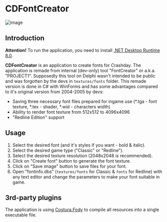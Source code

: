 # CDFontCreator
![image](https://github.com/St1ngLeR/CDFontCreator/assets/63962772/1f483452-c58a-44f4-8f12-bd995e97070a)
## Introduction
**Attention!** To run the application, you need to install [.NET Desktop Runtime 8.0](https://dotnet.microsoft.com/en-us/download/dotnet/8.0).

**CDFontCreator** is an application to create fonts for Crashday. The application is remade from internal (dev-only) tool "FontCreator" or a.k.a. "PROJECT1". Supposedly this tool on Delphi wasn't intended to be public and was forgotten by the devs in `textures/fonts` folder. This remade version is done in C# with WinForms and has some advantages compared to it's original version from 2004-2005 by devs:
- Saving three necessary font files prepared for ingame use (*.tga - font texture, *.tex - shader, *.wid - characters width)
- Ability to render font texture from 512x512 to 4096x4096
- "Redline Edition" support

## Usage
1. Select the desired font (and it's styles if you want - bold & italic).
2. Select the desired game type ("Classic" or "Redline").
3. Select the desired texture resolution (2048x2048 is recommended).
4. Click on "Create font" button to generate the font texture.
5. Click on "Save image" button to save files for your font.
6. Open "fontinfo.dbs" (`textures/fonts` for Classic & `fonts` for Redline) with any text editor and change the parameters to make your font suitable in game.

## 3rd-party plugins
The application is using [Costura.Fody](https://github.com/Fody/Costura/) to compile all resources into a single executable file.
